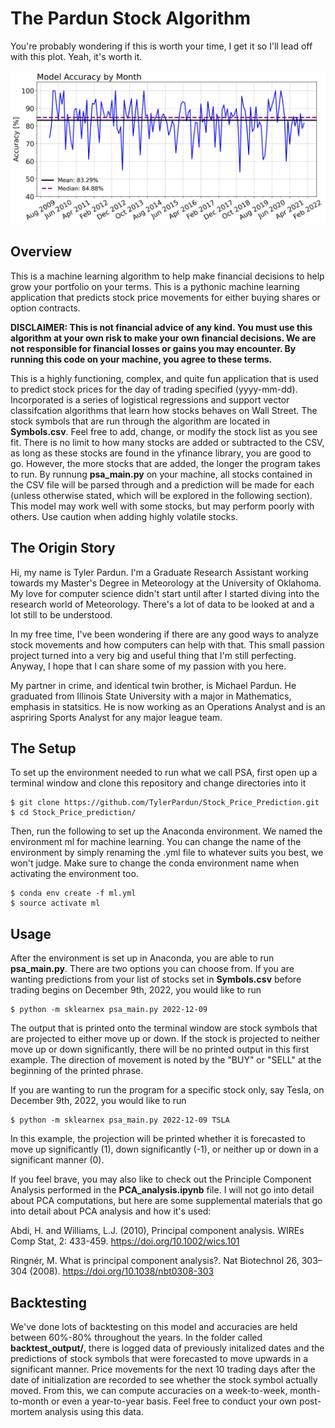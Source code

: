 # The Pardun Stock Algorithm

You're probably wondering if this is worth your time, I get it so I'll lead off with this plot. Yeah, it's worth it.

![plot](acc_month.jpg)

## Overview
 This is a machine learning algorithm to help make financial decisions to help grow your portfolio on your terms. This is a pythonic machine learning application that predicts stock price movements for either buying shares or option contracts.
 
 **DISCLAIMER: This is not financial advice of any kind. You must use this algorithm at your own risk to make your own financial decisions. We are not responsible for financial losses or gains you may encounter. By running this code on your machine, you agree to these terms.**

This is a highly functioning, complex, and quite fun application that is used to predict stock prices for the day of trading specified (yyyy-mm-dd). Incorporated is a series of logistical regressions and support vector classifcation algorithms that learn how stocks behaves on Wall Street. The stock symbols that are run through the algorithm are located in **Symbols.csv**. Feel free to add, change, or modify the stock list as you see fit. There is no limit to how many stocks are added or subtracted to the CSV, as long as these stocks are found in the yfinance library, you are good to go. However, the more stocks that are added, the longer the program takes to run. By runnung **psa_main.py** on your machine, all stocks contained in the CSV file will be parsed through and a prediction will be made for each (unless otherwise stated, which will be explored in the following section). This model may work well with some stocks, but may perform poorly with others. Use caution when adding highly volatile stocks. 

## The Origin Story
Hi, my name is Tyler Pardun. I'm a Graduate Research Assistant working towards my Master's Degree in Meteorology at the University of Oklahoma. My love for computer science didn't start until after I started diving into the research world of Meteorology. There's a lot of data to be looked at and a lot still to be understood. 

In my free time, I've been wondering if there are any good ways to analyze stock movements and how computers can help with that. This small passion project turned into a very big and useful thing that I'm still perfecting. Anyway, I hope that I can share some of my passion with you here.

My partner in crime, and identical twin brother, is Michael Pardun. He graduated from Illinois State University with a major in Mathematics, emphasis in statsitics. He is now working as an Operations Analyst and is an aspriring Sports Analyst for any major league team.


## The Setup
To set up the environment needed to run what we call PSA, first open up a terminal window and clone this repository and change directories into it

```
$ git clone https://github.com/TylerPardun/Stock_Price_Prediction.git
$ cd Stock_Price_prediction/
```

Then, run the following to set up the Anaconda environment. We named the environment ml for machine learning. You can change the name of the environment by simply renaming the .yml file to whatever suits you best, we won't judge. Make sure to change the conda environment name when activating the environment too.

```
$ conda env create -f ml.yml
$ source activate ml
```

## Usage
After the environment is set up in Anaconda, you are able to run **psa_main.py**. There are two options you can choose from. If you are wanting predictions from your list of stocks set in **Symbols.csv** before trading begins on December 9th, 2022, you would like to run

```
$ python -m sklearnex psa_main.py 2022-12-09
```

The output that is printed onto the terminal window are stock symbols that are projected to either move up or down. If the stock is projected to neither move up or down significantly, there will be no printed output in this first example. The direction of movement is noted by the "BUY" or "SELL" at the beginning of the printed phrase.
  
If you are wanting to run the program for a specific stock only, say Tesla, on December 9th, 2022, you would like to run

```
$ python -m sklearnex psa_main.py 2022-12-09 TSLA
```

In this example, the projection will be printed whether it is forecasted to move up significantly (1), down significantly (-1), or neither up or down in a significant manner (0).

If you feel brave, you may also like to check out the Principle Component Analysis performed in the **PCA_analysis.ipynb** file. I will not go into detail about PCA computations, but here are some supplemental materials that go into detail about PCA analysis and how it's used:

Abdi, H. and Williams, L.J. (2010), Principal component analysis. WIREs Comp Stat, 2: 433-459. https://doi.org/10.1002/wics.101

Ringnér, M. What is principal component analysis?. Nat Biotechnol 26, 303–304 (2008). https://doi.org/10.1038/nbt0308-303


## Backtesting
We've done lots of backtesting on this model and accuracies are held between 60%-80% throughout the years. In the folder called **backtest_output/**, there is logged data of previously initalized dates and the predictions of stock symbols that were forecasted to move upwards in a significant manner. Price movements for the next 10 trading days after the date of initialization are recorded to see whether the stock symbol actually moved. From this, we can compute accuracies on a week-to-week, month-to-month or even a year-to-year basis. Feel free to conduct your own post-mortem analysis using this data. 
